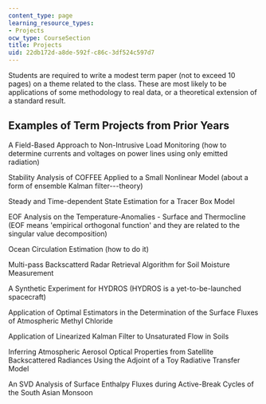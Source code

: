 ```yaml
---
content_type: page
learning_resource_types:
- Projects
ocw_type: CourseSection
title: Projects
uid: 22db172d-a8de-592f-c86c-3df524c597d7
---
```


Students are required to write a modest term paper (not to exceed 10 pages) on a theme related to the class. These are most likely to be applications of some methodology to real data, or a theoretical extension of a standard result.

Examples of Term Projects from Prior Years
------------------------------------------

A Field-Based Approach to Non-Intrusive Load Monitoring (how to determine currents and voltages on power lines using only emitted radiation)

Stability Analysis of COFFEE Applied to a Small Nonlinear Model (about a form of ensemble Kalman filter---theory)

Steady and Time-dependent State Estimation for a Tracer Box Model

EOF Analysis on the Temperature-Anomalies - Surface and Thermocline (EOF means 'empirical orthogonal function' and they are related to the singular value decomposition)

Ocean Circulation Estimation (how to do it)

Multi-pass Backscatterd Radar Retrieval Algorithm for Soil Moisture Measurement

A Synthetic Experiment for HYDROS (HYDROS is a yet-to-be-launched spacecraft)

Application of Optimal Estimators in the Determination of the Surface Fluxes of Atmospheric Methyl Chloride

Application of Linearized Kalman Filter to Unsaturated Flow in Soils

Inferring Atmospheric Aerosol Optical Properties from Satellite Backscattered Radiances Using the Adjoint of a Toy Radiative Transfer Model

An SVD Analysis of Surface Enthalpy Fluxes during Active-Break Cycles of the South Asian Monsoon